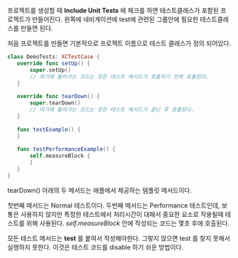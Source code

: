 프로젝트를 생성할 때 **Include Unit Tests** 에 체크를 하면 테스트클래스가 포함된 프로젝트가 만들어진다. 왼쪽에 네비게이션에 test에 관련된 그룹안에 필요한 테스트클래스를 만들면 된다.
 
처음 프로젝트를 만들면 기본적으로 프로젝트 이름으로 테스트 클래스가 정의 되어있다.

 ```swift
class DemoTests: XCTestCase {
	override func setUp() {
    	super.setUp()
        // 여기에 들어가는 코드는 모든 테스트 메서드가 호출되기 전에 호출된다. 
    }
    
    override func tearDown() {
    	super.tearDown()
        // 여기에 들어가는 코드는 모든 테스트 메서드가 끝난 후 호출된다.
    }
    
    func testExample() {
    }
    
    func testPerformanceExample() {
    	self.measureBlock {
        }
    }
}
 ```
 
tearDown() 아래의 두 메서드는 애플에서 제공하는 템플릿 메서드이다.

첫번째 메서드는 Normal 테스트이다. 
두번째 메서드는 Performance 테스트인데, 보통은 사용하지 않지만 특정한 테스트에서 처리시간이 대해서 중요한 요소로 작용될때 테스트를 위해 사용된다. *self.measureBlock* 안에 작성되는 코드는 몇초 후에 호출된다. 

모든 테스트 메서드는 **test** 를 붙여서 작성해야한다. 그렇지 않으면 test 를 찾지 못해서 실행하지 못한다. 이것은 테스트 코드를 disable 하기 쉬운 방법이다.